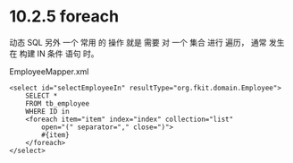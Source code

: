 # 10.2.5 foreach

动态 SQL 另外 一个 常用 的 操作 就是 需要 对 一个 集合 进行 遍历， 通常 发生 在 构建 IN 条件 语句 时。

EmployeeMapper.xml

```
<select id="selectEmployeeIn" resultType="org.fkit.domain.Employee">
    SELECT *
    FROM tb_employee
    WHERE ID in
    <foreach item="item" index="index" collection="list"
        open="(" separator="," close=")">
        #{item}
    </foreach>
</select>
```





